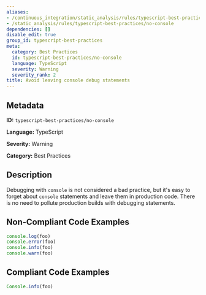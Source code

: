 ```yaml
---
aliases:
- /continuous_integration/static_analysis/rules/typescript-best-practices/no-console
- /static_analysis/rules/typescript-best-practices/no-console
dependencies: []
disable_edit: true
group_id: typescript-best-practices
meta:
  category: Best Practices
  id: typescript-best-practices/no-console
  language: TypeScript
  severity: Warning
  severity_rank: 2
title: Avoid leaving console debug statements
---
```

<!--  SOURCED FROM https://github.com/DataDog/datadog-static-analyzer-rule-docs -->


## Metadata
**ID:** `typescript-best-practices/no-console`

**Language:** TypeScript

**Severity:** Warning

**Category:** Best Practices

## Description
Debugging with `console` is not considered a bad practice, but it's easy to forget about `console` statements and leave them in production code. There is no need to pollute production builds with debugging statements.

## Non-Compliant Code Examples
```typescript
console.log(foo)
console.error(foo)
console.info(foo)
console.warn(foo)
```

## Compliant Code Examples
```typescript
Console.info(foo)
```
